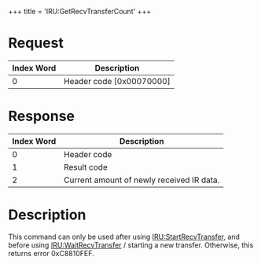 +++
title = 'IRU:GetRecvTransferCount'
+++

# Request

| Index Word | Description                |
|------------|----------------------------|
| 0          | Header code \[0x00070000\] |

# Response

| Index Word | Description                               |
|------------|-------------------------------------------|
| 0          | Header code                               |
| 1          | Result code                               |
| 2          | Current amount of newly received IR data. |

# Description

This command can only be used after using
[IRU:StartRecvTransfer](IRU:StartRecvTransfer "wikilink"), and before
using [IRU:WaitRecvTransfer](IRU:WaitRecvTransfer "wikilink") / starting
a new transfer. Otherwise, this returns error 0xC8810FEF.